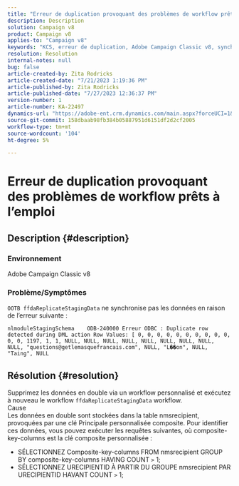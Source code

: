 ```yaml
---
title: "Erreur de duplication provoquant des problèmes de workflow prêts à l’emploi"
description: Description
solution: Campaign v8
product: Campaign v8
applies-to: "Campaign v8"
keywords: "KCS, erreur de duplication, Adobe Campaign Classic v8, synchronisation des données"
resolution: Resolution
internal-notes: null
bug: false
article-created-by: Zita Rodricks
article-created-date: "7/21/2023 1:19:36 PM"
article-published-by: Zita Rodricks
article-published-date: "7/27/2023 12:36:37 PM"
version-number: 1
article-number: KA-22497
dynamics-url: "https://adobe-ent.crm.dynamics.com/main.aspx?forceUCI=1&pagetype=entityrecord&etn=knowledgearticle&id=7bfa0e37-c927-ee11-9966-6045bd0065b6"
source-git-commit: 158dbaab98fb384b05887951d6151df2d2cf2005
workflow-type: tm+mt
source-wordcount: '104'
ht-degree: 5%

---
```


# Erreur de duplication provoquant des problèmes de workflow prêts à l’emploi

## Description {#description}


### Environnement

Adobe Campaign Classic v8

### Problème/Symptômes

`OOTB ffdaReplicateStagingData` ne synchronise pas les données en raison de l’erreur suivante :

`nlmoduleStagingSchema    ODB-240000 Erreur ODBC : Duplicate row detected during DML action Row Values: [ 0, 0, 0, 0, 0, 0, 0, 0, 0, 0, 0, 0, 1197, 1, 1, NULL, NULL, NULL, NULL, NULL, NULL, NULL, NULL, NULL, "questions@getlemasquefrancais.com", NULL, "L��on", NULL, "Taing", NULL`




## Résolution {#resolution}


Supprimez les données en double via un workflow personnalisé et exécutez à nouveau le workflow `ffdaReplicateStagingData` workflow.
<br>Cause <br>
Les données en double sont stockées dans la table nmsrecipient, provoquées par une clé Principale personnalisée composite. Pour identifier ces données, vous pouvez exécuter les requêtes suivantes, où composite-key-columns est la clé composite personnalisée :

- SÉLECTIONNEZ Composite-key-columns FROM nmsrecipient GROUP BY composite-key-columns HAVING COUNT `>`  1;
- SÉLECTIONNEZ URECIPIENTID À PARTIR DU GROUPE nmsrecipient PAR URECIPIENTID HAVANT COUNT `>`  1;



